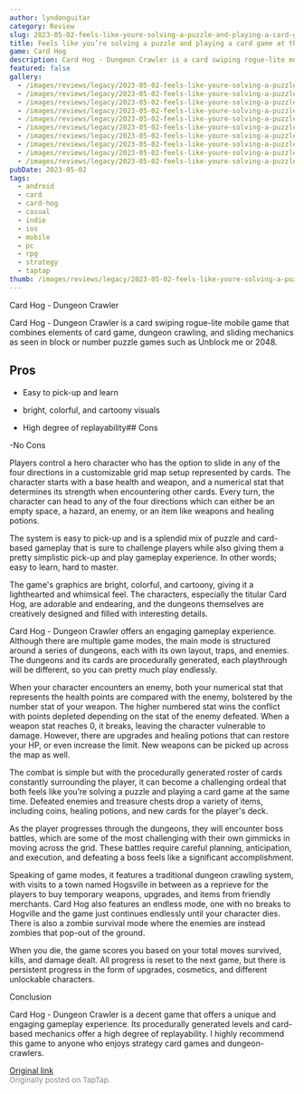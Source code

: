 ```yaml
---
author: lyndonguitar
category: Review
slug: 2023-05-02-feels-like-youre-solving-a-puzzle-and-playing-a-card-game-at-the-same-time-full-review
title: Feels like you’re solving a puzzle and playing a card game at the same time | Full Review - Card Hog
game: Card Hog
description: Card Hog - Dungeon Crawler is a card swiping rogue-lite mobile game that combines elements of card game, dungeon crawling, and sliding mechanics as seen in block or number puzzle games such as Unblock me or 2048.
featured: false
gallery:
  - /images/reviews/legacy/2023-05-02-feels-like-youre-solving-a-puzzle-and-playing-a-card-game-at-the-same-time--full-review---0.avif
  - /images/reviews/legacy/2023-05-02-feels-like-youre-solving-a-puzzle-and-playing-a-card-game-at-the-same-time--full-review---1.avif
  - /images/reviews/legacy/2023-05-02-feels-like-youre-solving-a-puzzle-and-playing-a-card-game-at-the-same-time--full-review---2.avif
  - /images/reviews/legacy/2023-05-02-feels-like-youre-solving-a-puzzle-and-playing-a-card-game-at-the-same-time--full-review---3.avif
  - /images/reviews/legacy/2023-05-02-feels-like-youre-solving-a-puzzle-and-playing-a-card-game-at-the-same-time--full-review---4.avif
  - /images/reviews/legacy/2023-05-02-feels-like-youre-solving-a-puzzle-and-playing-a-card-game-at-the-same-time--full-review---5.avif
  - /images/reviews/legacy/2023-05-02-feels-like-youre-solving-a-puzzle-and-playing-a-card-game-at-the-same-time--full-review---6.avif
  - /images/reviews/legacy/2023-05-02-feels-like-youre-solving-a-puzzle-and-playing-a-card-game-at-the-same-time--full-review---7.avif
  - /images/reviews/legacy/2023-05-02-feels-like-youre-solving-a-puzzle-and-playing-a-card-game-at-the-same-time--full-review---8.avif
  - /images/reviews/legacy/2023-05-02-feels-like-youre-solving-a-puzzle-and-playing-a-card-game-at-the-same-time--full-review---9.avif
pubDate: 2023-05-02
tags:
  - android
  - card
  - card-hog
  - casual
  - indie
  - ios
  - mobile
  - pc
  - rpg
  - strategy
  - taptap
thumb: /images/reviews/legacy/2023-05-02-feels-like-youre-solving-a-puzzle-and-playing-a-card-game-at-the-same-time--full-review---0.avif
---
```


Card Hog - Dungeon Crawler

Card Hog - Dungeon Crawler is a card swiping rogue-lite mobile game that combines elements of card game, dungeon crawling, and sliding mechanics as seen in block or number puzzle games such as Unblock me or 2048.




## Pros



- Easy to pick-up and learn


- bright, colorful, and cartoony visuals


- High degree of replayability## Cons


-No Cons

Players control a hero character who has the option to slide in any of the four directions in a customizable grid map setup represented by cards. The character starts with a base health and weapon, and a numerical stat that determines its strength when encountering other cards. Every turn, the character can head to any of the four directions which can either be an empty space, a hazard, an enemy, or an item like weapons and healing potions.

The system is easy to pick-up and is a splendid mix of puzzle and card-based gameplay that is sure to challenge players while also giving them a pretty simplistic pick-up and play gameplay experience. In other words; easy to learn, hard to master.

The game's graphics are bright, colorful, and cartoony, giving it a lighthearted and whimsical feel. The characters, especially the titular Card Hog, are adorable and endearing, and the dungeons themselves are creatively designed and filled with interesting details.

Card Hog - Dungeon Crawler offers an engaging gameplay experience. Although there are multiple game modes, the main mode is structured around a series of dungeons, each with its own layout, traps, and enemies. The dungeons and its cards are procedurally generated, each playthrough will be different, so you can pretty much play endlessly.

When your character encounters an enemy, both your numerical stat that represents the health points are compared with the enemy, bolstered by the number stat of your weapon. The higher numbered stat wins the conflict with points depleted depending on the stat of the enemy defeated. When a weapon stat reaches 0, it breaks, leaving the character vulnerable to damage. However, there are upgrades and healing potions that can restore your HP, or even increase the limit. New weapons can be picked up across the map as well.

The combat is simple but with the procedurally generated roster of cards constantly surrounding the player, it can become a challenging ordeal that both feels like you’re solving a puzzle and playing a card game at the same time.  Defeated enemies and treasure chests drop a variety of items, including coins, healing potions, and new cards for the player's deck.

As the player progresses through the dungeons, they will encounter boss battles, which are some of the most challenging with their own gimmicks in moving across the grid. These battles require careful planning, anticipation, and execution, and defeating a boss feels like a significant accomplishment.

Speaking of game modes, it features a traditional dungeon crawling system, with visits to a town named Hogsville in between as a reprieve for the players to buy temporary weapons, upgrades, and items from friendly merchants. Card Hog also features an endless mode, one with no breaks to Hogville and the game just continues endlessly until your character dies. There is also a zombie survival mode where the enemies are instead zombies that pop-out of the ground.

When you die, the game scores you based on your total moves survived, kills, and damage dealt. All progress is reset to the next game, but there is persistent progress in the form of upgrades, cosmetics, and different unlockable characters.

Conclusion

Card Hog - Dungeon Crawler is a decent game that offers a unique and engaging gameplay experience. Its procedurally generated levels and card-based mechanics offer a high degree of replayability. I highly recommend this game to anyone who enjoys strategy card games and dungeon-crawlers.

[Original link](https://www.taptap.io/post/5307530)<br><span style="font-size: 0.95em; color: #888;">Originally posted on TapTap.</span>